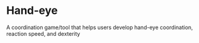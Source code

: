 # Hand-eye
A coordination game/tool that helps users develop hand-eye coordination, reaction speed, and dexterity
